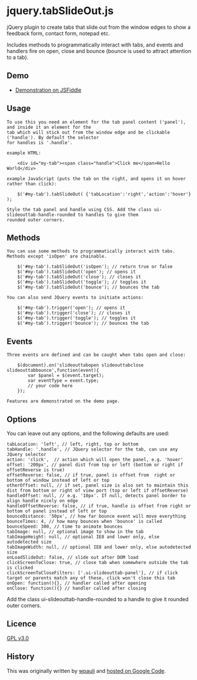 jquery.tabSlideOut.js
=====================

jQuery plugin to create tabs that slide out from the window edges to show a feedback form, contact form, notepad etc.

Includes methods to programmatically interact with tabs, and events and handlers fire on open, close and bounce (bounce
is used to attract attention to a tab).

Demo
----
 *  [Demonstration on JSFiddle]()

Usage
-----

    To use this you need an element for the tab panel content ('panel'), and inside it an element for the 
	tab which will stick out from the window edge and be clickable ('handle'). By default the selector 
	for handles is '.handle'.

    example HTML:
	
		<div id="my-tab"><span class="handle">Click me</span>Hello World</div>

	example JavaScript (puts the tab on the right, and opens it on hover rather than click):
	
        $('#my-tab').tabSlideOut( {'tabLocation':'right','action':'hover'} );
		
	Style the tab panel and handle using CSS. Add the class ui-slideouttab-handle-rounded to handles to give them 
    rounded outer corners.

Methods
------

    You can use some methods to programmatically interact with tabs. Methods except 'isOpen' are chainable.

        $('#my-tab').tabSlideOut('isOpen'); // return true or false
        $('#my-tab').tabSlideOut('open'); // opens it
        $('#my-tab').tabSlideOut('close'); // closes it
        $('#my-tab').tabSlideOut('toggle'); // toggles it
        $('#my-tab').tabSlideOut('bounce'); // bounces the tab
		
	You can also send JQuery events to initiate actions:
	
	    $('#my-tab').trigger('open'); // opens it
        $('#my-tab').trigger('close'); // closes it
        $('#my-tab').trigger('toggle'); // toggles it
        $('#my-tab').trigger('bounce'); // bounces the tab

Events
------

    Three events are defined and can be caught when tabs open and close:

        $(document).on('slideouttabopen slideouttabclose slideouttabbounce',function(event){
            var $panel = $(event.target);
            var eventType = event.type;
            // your code here
        });

	Features are demonstrated on the demo page.

Options
-------

You can leave out any options, and the following defaults are used:

	tabLocation: 'left', // left, right, top or bottom
	tabHandle: '.handle', // JQuery selector for the tab, can use any JQuery selector
	action: 'click',  // action which will open the panel, e.g. 'hover'
	offset: '200px', // panel dist from top or left (bottom or right if offsetReverse is true)
	offsetReverse: false, // if true, panel is offset from  right or bottom of window instead of left or top
	otherOffset: null, // if set, panel size is also set to maintain this dist from bottom or right of view port (top or left if offsetReverse)
	handleOffset: null, // e.g. '10px'. If null, detects panel border to align handle nicely on edge
	handleOffsetReverse: false, // if true, handle is offset from right or bottom of panel instead of left or top
	bounceDistance: '50px', // how far bounce event will move everything
	bounceTimes: 4, // how many bounces when 'bounce' is called
	bounceSpeed: 300, // time to animate bounces
	tabImage: null, // optional image to show in the tab
	tabImageHeight: null, // optional IE8 and lower only, else autodetected size
	tabImageWidth: null, // optional IE8 and lower only, else autodetected size
	onLoadSlideOut: false, // slide out after DOM load
	clickScreenToClose: true, // close tab when somewhere outside the tab is clicked
	clickScreenToCloseFilters: ['.ui-slideouttab-panel'], // if click target or parents match any of these, click won't close this tab
	onOpen: function(){}, // handler called after opening
	onClose: function(){} // handler called after closing

Add the class ui-slideouttab-handle-rounded to a handle to give it rounded outer corners.
	
Licence
-------

[GPL v3.0](http://www.gnu.org/licenses/gpl.html)

History
-------

This was originally written by [wpauli](http://wpaoli.building58.com/) and [hosted on Google Code](http://code.google.com/p/tab-slide-out/).